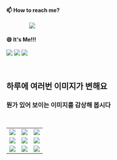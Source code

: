 #### 📫 How to reach me?
<a href="mailto:thquddnr123@gmail.com">
    <img 
        src="https://img.shields.io/badge/Gmail-d14836?style=flat-square&logo=Gmail&logoColor=white&link=mailto:thquddnr123@gmail.com"
        style="height : auto; margin-left : 60px; margin-right : 60px;"/>
</a>

#### 😄 It's Me!!!

<a href="https://cybecho.notion.site/SBU-s-Archives-854ccd3338c2456a867956f26143998a" target="_blank"><img src="https://img.shields.io/badge/Portfolio-303030?style=for-the-badge&logo=Notion&logoColor=white"/></a>
<a href="https://www.instagram.com/junk_warrior_vintage/" target="_blank"><img src="https://img.shields.io/badge/@junk_warrir_vintage-E4405F?style=for-the-badge&logo=Instagram&logoColor=white"/></a>
<a href="https://www.behance.net/thquddnr125654" target="_blank"><img src="https://img.shields.io/badge/Behance-1769FF?style=for-the-badge&logo=Behance&logoColor=white"/></a>

</br>

## 하루에 여러번 이미지가 변해요
### 뭔가 있어 보이는 이미지를 감상해 봅시다

<!--
마크업 바로보기 사이트
https://dillinger.io/ 
-->
 <br/> <table>
<tr>
<td><img src='https://www.random-art.org/img/large/417216.jpg'></td>
<td><img src='https://www.random-art.org/img/large/416391.jpg'></td>
<td><img src='https://www.random-art.org/img/large/415689.jpg'></td>
</tr>
<tr>
<td><img src='https://www.random-art.org/img/large/417440.jpg'></td>
<td><img src='https://www.random-art.org/img/large/417111.jpg'></td>
<td><img src='https://www.random-art.org/img/large/415593.jpg'></td>
</tr>
<tr>
<td><img src='https://www.random-art.org/img/large/415837.jpg'></td>
<td><img src='https://www.random-art.org/img/large/416331.jpg'></td>
<td><img src='https://www.random-art.org/img/large/417450.jpg'></td>
</tr>
</table>
